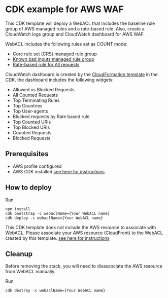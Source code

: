 # CDK example for AWS WAF
This CDK template will deploy a WebACL that includes the baseline rule group of AWS managed rules and a rate-based rule. Also, create a CloudWatch logs group and CloudWatch dashboard for AWS WAF.

WebACL includes the following rules set as COUNT mode:
* [Core rule set (CRS) managed rule group](https://docs.aws.amazon.com/waf/latest/developerguide/aws-managed-rule-groups-baseline.html#aws-managed-rule-groups-baseline-crs)
* [Known bad inputs managed rule group](https://docs.aws.amazon.com/waf/latest/developerguide/aws-managed-rule-groups-baseline.html#aws-managed-rule-groups-baseline-known-bad-inputs)
* [Rate-based rule for All requests](https://docs.aws.amazon.com/waf/latest/developerguide/waf-rule-statement-type-rate-based.html)

CloudWatch dashboard is created by the [CloudFormation template](cw-waf-dashboard-cloudfront.yaml) in the CDK. the dashboard includes the following widgets:
* Allowed vs Blocked Requests
* All Counted Requests
* Top Terminating Rules
* Top Countries
* Top User-agents
* Blocked requests by Rate based rule
* Top Counted URIs
* Top Blocked URIs
* Counted Requests
* Blocked Requests

## Prerequisites
- AWS profile configured
- AWS CDK installed [see here for instructions](https://docs.aws.amazon.com/cdk/latest/guide/home.html)

## How to deploy

Run 

```
npm install
cdk bootstrap -c webaclName={Your WebACL name} 
cdk deploy -c webaclName={Your WebACL name}  
```
This CDK template does not include the AWS resource to associate with WebACL. Please associate your AWS resource (CloudFront) to the WebACL created by this template. [see here for instructions](https://docs.aws.amazon.com/waf/latest/developerguide/web-acl-associating-aws-resource.html)

##  Cleanup

Before removing the stack, you will need to disassociate the AWS resource from WebACL manually.

Run

```
cdk destroy -c webaclName={Your WebACL name}
```
